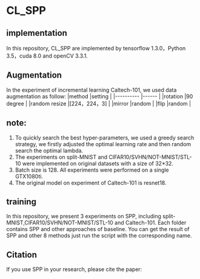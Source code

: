 # CL_SPP

## implementation
In this repository, CL_SPP are implemented by tensorflow 1.3.0，Python 3.5，cuda 8.0 and openCV 3.3.1.

## Augmentation 
In the experiment of incremental learning Caltech-101, we used data augmentation as follow:
|method         |setting |
|----------     |------ |
|rotation       |90 degree |
|random resize  |[224，224，3] |
|mirror         |random |
|flip           |random |

## note: 
1. To quickly search the best hyper-parameters, we used a greedy search strategy, we firstly adjusted the optimal learning rate and then random search the optimal lambda.
2. The experiments on split-MNIST and CIFAR10/SVHN/NOT-MNIST/STL-10 were implemented on original datasets with a size of 32*32.
3. Batch size is 128. All experiments were performed on a single GTX1080ti.
4. The original model on experiment of Caltech-101 is resnet18.

## training 
In this repository, we present 3 experiments on SPP, including split-MNIST,CIFAR10/SVHN/NOT-MNIST/STL-10 and Caltech-101. Each folder contains SPP and other approaches of baseline.
You can get the result of SPP and other 8 methods just run the script with the corresponding name.


## Citation 
If you use SPP in your research, please cite the paper:




